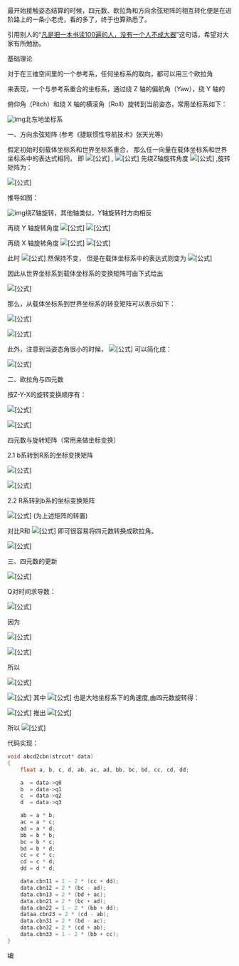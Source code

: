 最开始接触姿态结算的时候，四元数、欧拉角和方向余弦矩阵的相互转化便是在进阶路上的一条小老虎，看的多了，终于也算熟悉了。

引用别人的“[凡是把一本书读100遍的人，没有一个人不成大器](https://zhuanlan.zhihu.com/p/46243954)”这句话，希望对大家有所勉励。

基础理论

对于在三维空间里的一个参考系，任何坐标系的取向，都可以用三个欧拉角

来表现，一个与参考系重合的坐标系，通过绕 Z 轴的偏航角（Yaw），绕 Y 轴的

俯仰角（Pitch）和绕 X 轴的横滚角（Roll）旋转到当前姿态，常用坐标系如下：

![img](https://pic3.zhimg.com/80/v2-aa9bba6ff30af1c356ee5cd137e09008_720w.jpg)北东地坐标系

一、方向余弦矩阵 (参考《捷联惯性导航技术》张天光等)

假定初始时刻载体坐标系和世界坐标系重合， 那么任一向量在载体坐标系和世界坐标系中的表达式相同， 即 ![[公式]](https://www.zhihu.com/equation?tex=r_%7Bb%7D+%3D+r_%7Bn%7D) , ![[公式]](https://www.zhihu.com/equation?tex=r_%7Bn%7D) 先绕Z轴旋转角度 ![[公式]](https://www.zhihu.com/equation?tex=%5Cpsi) ,旋转矩阵为：

![[公式]](https://www.zhihu.com/equation?tex=C_%7B1%7D%3D+%5Cbegin%7Bbmatrix%7D+cos%5Cpsi%26sin%5Cpsi%260%5C%5C-sin%5Cpsi%26cos%5Cpsi%260%5C%5C0%260%261%5Cend+%7Bbmatrix%7D)

推导如图：

![img](https://picb.zhimg.com/80/v2-dd8fa451932cc96eefe1726480dc3892_720w.jpg)绕Z轴旋转，其他轴类似，Y轴旋转时方向相反

再绕 Y 轴旋转角度 ![[公式]](https://www.zhihu.com/equation?tex=%5Ctheta+) ![[公式]](https://www.zhihu.com/equation?tex=C_%7B2%7D%3D+%5Cbegin%7Bbmatrix%7D+cos%5Ctheta%260%26-sin%5Ctheta%5C%5C0%261%260%5C%5Csin%5Ctheta%260%26cos%5Ctheta%5Cend+%7Bbmatrix%7D)

再绕 X 轴旋转角度 ![[公式]](https://www.zhihu.com/equation?tex=%5Cphi) ![[公式]](https://www.zhihu.com/equation?tex=C_%7B3%7D%3D+%5Cbegin%7Bbmatrix%7D+1%260%260%5C%5C0%26cos%5Cphi%26sin%5Cphi%5C%5C0%26-sin%5Cphi%26cos%5Cphi%5Cend+%7Bbmatrix%7D)

此时 ![[公式]](https://www.zhihu.com/equation?tex=r_%7Bn%7D) 然保持不变， 但是在载体坐标系中的表达式则变为 ![[公式]](https://www.zhihu.com/equation?tex=r%5E%7B%27%7D_%7Bb%7D+%3D+C_%7B3%7DC_%7B2%7DC_%7B1%7Dr_%7Bb%7D+%3D+C_%7B3%7DC_%7B2%7DC_%7B1%7Dr_%7Bn%7D)

因此从世界坐标系到载体坐标系的变换矩阵可由下式给出

![[公式]](https://www.zhihu.com/equation?tex=C%5E%7Bb%7D_%7Bn%7D+%3D+C_%7B3%7DC_%7B2%7DC_%7B1%7D)

那么，从载体坐标系到世界坐标系的转变矩阵可以表示如下：

![[公式]](https://www.zhihu.com/equation?tex=C%5E%7Bn%7D_%7Bb%7D++%3D+C%5E%7Bb%27%7D_%7Bn%7D+%3D+C%5E%7B%27%7D_%7B1%7DC%5E%7B%27%7D_%7B2%7DC%5E%7B%27%7D_%7B3%7D+%5CRightarrow+C%5E%7B%27%7D_%7B1%7D%3D+%5Cbegin%7Bbmatrix%7D+cos%5Cpsi%26-sin%5Cpsi%260%5C%5Csin%5Cpsi%26cos%5Cpsi%260%5C%5C0%260%261%5Cend+%7Bbmatrix%7D+C%5E%7B%27%7D_%7B2%7D%3D+%5Cbegin%7Bbmatrix%7D+cos%5Ctheta%260%26sin%5Ctheta%5C%5C0%261%260%5C%5C-sin%5Ctheta%260%26cos%5Ctheta%5Cend+%7Bbmatrix%7D+C%5E%7B%27%7D_%7B3%7D%3D+%5Cbegin%7Bbmatrix%7D+1%260%260%5C%5C0%26cos%5Cphi%26-sin%5Cphi%5C%5C0%26sin%5Cphi%26cos%5Cphi%5Cend+%7Bbmatrix%7D)

![[公式]](https://www.zhihu.com/equation?tex=C%5E%7Bn%7D_%7Bb%7D+%3D+%5Cbegin%7Bbmatrix%7D+cos%5Cpsi+cos%5Ctheta%26cos%5Cpsi+sin%5Ctheta+sin%5Cphi-cos%5Cphi+sin%5Cpsi+%26sin%5Cpsi+sin%5Cphi%2Bcos%5Cphi+cos%5Cpsi+sin%5Ctheta%5C%5Ccos%5Ctheta+sin%5Cpsi%26cos%5Cpsi+cos%5Cphi+%2B+sin%5Cpsi+sin%5Cphi+sin%5Ctheta%26cos%5Cphi+sin%5Cpsi+sin%5Ctheta-cos%5Cpsi+sin%5Cphi%5C%5C-sin%5Ctheta%26cos%5Ctheta+sin%5Cphi%26cos%5Ctheta+cos%5Cphi%5Cend+%7Bbmatrix%7D)

此外，注意到当姿态角很小的时候， ![[公式]](https://www.zhihu.com/equation?tex=C%5E%7Bn%7D_%7Bb%7D) 可以简化成：

![[公式]](https://www.zhihu.com/equation?tex=C%5E%7Bn%7D_%7Bb%7D+%3D+%5Cbegin%7Bbmatrix%7D1%26-%5Cpsi+%26%5Ctheta%5C%5C%5Cpsi%261%26-%5Cphi%5C%5C-%5Ctheta%26%5Cphi%261%5Cend+%7Bbmatrix%7D)



二、欧拉角与四元数

按Z-Y-X的旋转变换顺序有：

![[公式]](https://www.zhihu.com/equation?tex=%5Cbegin%7Bbmatrix%7Dq_%7B0%7D+%5C%5Cq_%7B1%7D%5C%5Cq_%7B3%7D%5C%5Cq_%7B4%7D+%5Cend+%7Bbmatrix%7D%3D%5Cbegin%7Bbmatrix%7Dcos%28%5Cpsi%2F2%29+%5C%5C0%5C%5C0%5C%5Csin%28%5Cpsi%2F2%29+%5Cend+%7Bbmatrix%7D%5Cbegin%7Bbmatrix%7Dcos%28%5Ctheta%2F2%29+%5C%5C0%5C%5Csin%28%5Ctheta%2F2%29+%5C%5C0%5Cend+%7Bbmatrix%7D%5Cbegin%7Bbmatrix%7Dcos%28%5Cphi%2F2%29+%5C%5Csin%28%5Cphi%2F2%29%5C%5C0+%5C%5C0%5Cend+%7Bbmatrix%7D)

![[公式]](https://www.zhihu.com/equation?tex=%3D%5Cbegin%7Bbmatrix%7Dcos%28%5Cphi%2F2%29cos%28%5Ctheta%2F2%29+cos%28%5Cpsi%2F2%29+%2Bsin%28%5Cphi%2F2%29sin%28%5Ctheta%2F2%29sin+%28%5Cpsi%2F2%29+%5C%5Csin%28%5Cphi%2F2%29cos%28%5Ctheta%2F2%29+cos%28%5Cpsi%2F2%29+-cos%28%5Cphi%2F2%29sin%28%5Ctheta%2F2%29+sin%28%5Cpsi%2F2%29%5C%5Ccos%28%5Cphi%2F2%29sin%28%5Ctheta%2F2%29+cos%28%5Cpsi%2F2%29+%2Bsin%28%5Cphi%2F2%29cos%28%5Ctheta%2F2%29+sin%28%5Cpsi%2F2%29%5C%5Ccos%28%5Cphi%2F2%29cos%28%5Ctheta%2F2%29+sin%28%5Cpsi%2F2%29+-sin%28%5Cphi%2F2%29sin%28%5Ctheta%2F2%29+cos%28%5Cpsi%2F2%29%5Cend+%7Bbmatrix%7D)

四元数与旋转矩阵（常用来做坐标变换）

2.1 b系转到R系的坐标变换矩阵

![[公式]](https://www.zhihu.com/equation?tex=p%27+%3D+q%5Cotimes+p%5Cotimes+q%2A)

![[公式]](https://www.zhihu.com/equation?tex=C_%7Bb%7D%5E%7BR%7D+%3D+%5Cbegin%7Bbmatrix%7Dq_%7B0%7D%5E%7B2%7D%2Bq_%7B1%7D%5E%7B2%7D-q_%7B2%7D%5E%7B2%7D-q_%7B3%7D%5E%7B2%7D+%26++2%28q_%7B1%7Dq_%7B2%7D-q_%7B0%7Dq_%7B3%7D%29%26+2%28q_%7B1%7Dq_%7B3%7D%2Bq_%7B0%7Dq_%7B2%7D%29+%5C%5C2%28q_%7B1%7Dq_%7B2%7D%2Bq_%7B0%7Dq_%7B3%7D%29+%26+q_%7B0%7D%5E%7B2%7D-q_%7B1%7D%5E%7B2%7D%2Bq_%7B2%7D%5E%7B2%7D-q_%7B3%7D%5E%7B2%7D+%26+2%28q_%7B2%7Dq_%7B3%7D-q_%7B0%7Dq_%7B1%7D%29++%5C%5C++2%28q_%7B1%7Dq_%7B3%7D-q_%7B0%7Dq_%7B2%7D%29%26+2%28q_%7B2%7Dq_%7B3%7D%2Bq_%7B0%7Dq_%7B1%7D%29%26q_%7B0%7D%5E%7B2%7D-q_%7B1%7D%5E%7B2%7D-q_%7B2%7D%5E%7B2%7D%2Bq_%7B3%7D%5E%7B2%7D%5Cend+%7Bbmatrix%7D)

2.2 R系转到b系的坐标变换矩阵

![[公式]](https://www.zhihu.com/equation?tex=C_%7BR%7D%5E%7Bb%7D++%3D%7B+C_%7Bb%7D%5E%7BR%7D+%7D%5E%7BT%7D) (为上述矩阵的转置)

对比R和 ![[公式]](https://www.zhihu.com/equation?tex=C_%7Bb%7D%5E%7BR%7D+) 即可很容易将四元数转换成欧拉角。

![[公式]](https://www.zhihu.com/equation?tex=%5Cbegin%7Bbmatrix%7D%5Cphi+%5C%5C%5Ctheta%5C%5C%5Cpsi+%5Cend+%7Bbmatrix%7D+%3D+%5Cbegin%7Bbmatrix%7Darctan%7B%5Cfrac%7B2%28q_%7B0%7Dq_%7B1%7D%2Bq_%7B2%7Dq_%7B3%7D%29%7D%7Bq_%7B0%7D%5E2-q_%7B1%7D%5E2-q_%7B2%7D%5E2%2Bq_%7B3%7D%5E2%7D%7D%5C%5Carcsin%5B2%28q_%7B0%7Dq_%7B2%7D-q_%7B1%7Dq_%7B3%7D%29%5D%5C%5Carctan%7B%5Cfrac%7B2%28q_%7B0%7Dq_%7B3%7D%2Bq_%7B1%7Dq_%7B2%7D%29%7D%7Bq_%7B0%7D%5E2%2Bq_%7B1%7D%5E2-q_%7B2%7D%5E2-q_%7B3%7D%5E2%7D%7D%5Cend+%7Bbmatrix%7D)

三、四元数的更新

![[公式]](https://www.zhihu.com/equation?tex=Q+%3D+cos%EF%BC%88%5Ctheta%2F2%EF%BC%89%2Bn%2Asin%28%5Ctheta%2F2%29)

Q对时间求导数：

![[公式]](https://www.zhihu.com/equation?tex=%5Cfrac%7B%5Cpartial+Q+%7D%7B%5Cpartial+t%7D%3D+-%5Cfrac%7B1+%7D%7B2%7Dsin%EF%BC%88%5Ctheta%2F2%EF%BC%89%5Cfrac%7B%5Cpartial+%5Ctheta+%7D%7B%5Cpartial+t%7D%2B%5Cfrac%7B%5Cpartial+n+%7D%7B%5Cpartial+t%7D%2Asin%28%5Ctheta%2F2%29+%2B+n%2Acos%28%5Ctheta%2F2%29%5Cfrac%7B%5Cpartial+%5Ctheta+%7D%7B%5Cpartial+t%7D)

因为

![[公式]](https://www.zhihu.com/equation?tex=%5Cfrac%7B%5Cpartial+n+%7D%7B%5Cpartial+t%7D%3D0+)

![[公式]](https://www.zhihu.com/equation?tex=n%2An%3D-1)

所以

![[公式]](https://www.zhihu.com/equation?tex=%5Cfrac%7B%5Cpartial+Q+%7D%7B%5Cpartial+t%7D%3D+%5Cfrac%7B1+%7D%7B2%7D+%28cos%EF%BC%88%5Ctheta%2F2%29+%2B+n%2Asin%EF%BC%88%5Ctheta%2F2%29%29%5Cfrac%7B%5Cpartial+%5Ctheta+%7D%7B%5Cpartial+t%7D)

![[公式]](https://www.zhihu.com/equation?tex=%5Cfrac%7B%5Cpartial+Q+%7D%7B%5Cpartial+t%7D%3D+%5Cfrac%7B1+%7D%7B2%7D+W%5E%7Bn%7DQ) 其中 ![[公式]](https://www.zhihu.com/equation?tex=W%5E%7Bn%7D%3D%5Cfrac%7B%5Cpartial+%5Ctheta+%7D%7B%5Cpartial+t%7D) 也是大地坐标系下的角速度,由四元数旋转得：

![[公式]](https://www.zhihu.com/equation?tex=W%5E%7Bn%7D%3DQW%5E%7Bb%7DQ%5E%7B%2A%7D) 推出 ![[公式]](https://www.zhihu.com/equation?tex=W%5E%7Bn%7DQ%3DQW%5E%7Bb%7D)

所以 ![[公式]](https://www.zhihu.com/equation?tex=%5Cfrac%7B%5Cpartial+Q+%7D%7B%5Cpartial+t%7D%3D+%5Cfrac%7B1+%7D%7B2%7D+QW%5E%7Bb%7D)

代码实现：

```c
void abcd2cbn(strcut* data)
{
    float a, b, c, d, ab, ac, ad, bb, bc, bd, cc, cd, dd;

    a  = data->q0
    b  = data->q1
    c  = data->q2
    d  = data->q3

    ab = a * b;
    ac = a * c;
    ad = a * d;
    bb = b * b;
    bc = b * c;
    bd = b * d;
    cc = c * c;
    cd = c * d;
    dd = d * d;

    data.cbn11 = 1 - 2 * (cc + dd);
    data.cbn12 = 2 * (bc - ad);
    data.cbn13 = 2 * (bd + ac);
    data.cbn21 = 2 * (bc + ad);
    data.cbn22 = 1 - 2 * (bb + dd);
    dataa.cbn23 = 2 * (cd - ab);
    data.cbn31 = 2 * (bd - ac);
    data.cbn32 = 2 * (cd + ab);
    data.cbn33 = 1 - 2 * (bb + cc);
}
```



编
